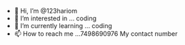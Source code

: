 - 👋 Hi, I’m @123hariom
- 👀 I’m interested in ... coding 
- 🌱 I’m currently learning ... coding  
- 📫 How to reach me ...7498690976 My contact number 

<!---
123hariom/123hariom is a ✨ special ✨ repository because its `README.md` (this file) appears on your GitHub profile.
You can click the Preview link to take a look at your changes.
--->
